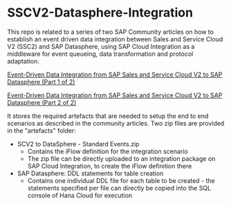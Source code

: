 # SSCV2-Datasphere-Integration
This repo is related to a series of two SAP Community articles on how to establish an event driven data integration between Sales and Service Cloud V2 (SSC2) and SAP Datasphere, using SAP Cloud Integration as a middleware for event queueing, data transformation and protocol adaptation. 

[Event-Driven Data Integration from SAP Sales and Service Cloud V2 to SAP Datasphere (Part 1 of 2)](https://community.sap.com/t5/crm-and-cx-blogs-by-sap/event-driven-data-integration-from-sap-sales-and-service-cloud-v2-to-sap/ba-p/14003914)

[Event-Driven Data Integration from SAP Sales and Service Cloud V2 to SAP Datasphere (Part 2 of 2)](https://community.sap.com/t5/crm-and-cx-blogs-by-sap/event-driven-data-integration-from-sap-sales-and-service-cloud-v2-to-sap/ba-p/14046866)

It stores the required artefacts that are needed to setup the end to end scenarios as described in the community articles.
Two zip files are provided in the "artefacts" folder:
* SCV2 to DataSphere - Standard Events.zip
  * Contains the iFlow definition for the integration scenario
  * The zip file can be directly uploaded to an integration package on SAP Cloud Integration, to create the iFlow definition there
* SAP Datasphere: DDL statements for table creation
  * Contains one individual DDL file for each table to be created - the statements specified per file can directly be copied into the SQL console of Hana Cloud for execution
